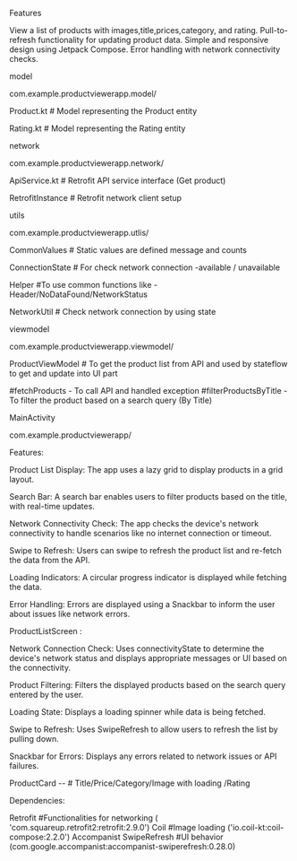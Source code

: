Features

View a list of products with images,title,prices,category, and rating.
Pull-to-refresh functionality for updating product data.
Simple and responsive design using Jetpack Compose.
Error handling with network connectivity checks.


model 

com.example.productviewerapp.model/

Product.kt    # Model representing the Product entity

Rating.kt     # Model representing the Rating entity
     

network


com.example.productviewerapp.network/

ApiService.kt           # Retrofit API service interface (Get product)

RetrofitInstance        # Retrofit network client setup


utils

com.example.productviewerapp.utlis/

CommonValues        # Static values are defined message and counts

ConnectionState     # For check network connection -available / unavailable 

Helper    #To use common functions like - Header/NoDataFound/NetworkStatus

NetworkUtil  # Check network connection by using state 


viewmodel

com.example.productviewerapp.viewmodel/

ProductViewModel  # To get the product list from API and used by stateflow to get and update into UI part



 #fetchProducts - To call API and handled exception 
 #filterProductsByTitle  - To filter the product based on a search query (By Title)


MainActivity

com.example.productviewerapp/

Features:

Product List Display: The app uses a lazy grid to display products in a grid layout.

Search Bar: A search bar enables users to filter products based on the title, with real-time updates.

Network Connectivity Check: The app checks the device's network connectivity to handle scenarios like no internet connection or timeout.

Swipe to Refresh: Users can swipe to refresh the product list and re-fetch the data from the API.

Loading Indicators: A circular progress indicator is displayed while fetching the data.

Error Handling: Errors are displayed using a Snackbar to inform the user about issues like network errors.

ProductListScreen :

Network Connection Check: Uses connectivityState to determine the device's network status and displays appropriate messages or UI based on the connectivity.

Product Filtering: Filters the displayed products based on the search query entered by the user.

Loading State: Displays a loading spinner while data is being fetched.

Swipe to Refresh: Uses SwipeRefresh to allow users to refresh the list by pulling down.

Snackbar for Errors: Displays any errors related to network issues or API failures.

ProductCard  -- # Title/Price/Category/Image with loading /Rating

Dependencies:

Retrofit #Functionalities for networking  ( 'com.squareup.retrofit2:retrofit:2.9.0')
Coil    #Image loading   ('io.coil-kt:coil-compose:2.2.0')
Accompanist SwipeRefresh #UI behavior  (com.google.accompanist:accompanist-swiperefresh:0.28.0)

